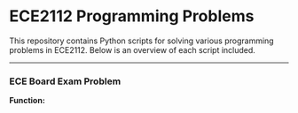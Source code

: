 # ECE2112 Programming Problems

This repository contains Python scripts for solving various programming problems in ECE2112. Below is an overview of each script included.

---

### ECE Board Exam Problem

**Function:**
